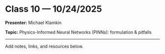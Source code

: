 # Class 10 — 10/24/2025

**Presenter:** Michael Klamkin

**Topic:** Physics-Informed Neural Networks (PINNs): formulation & pitfalls

---

Add notes, links, and resources below.

